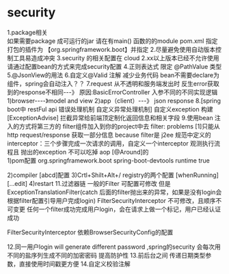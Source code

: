 # security
1.package相关  
  如果需要package 成可运行的jar 请在有main() 函数的的module pom.xml 指定 打包的插件为 【org.springframework.boot】并指定<finalName>
2.尽量避免使用自动版本控制工具易造成冲突
3.security 的相关配置在 cloud 2.xx以上版本已经不允许使用 请通过配置bean的方式来完成security配置
4.正则表达式 限定 @PathValue 类型
5.@JsonView的用法
6.自定义@Valid 注解 减少业务代码  bean不需要declare为 组件，spring会自动注入？？
7.request 从不透明和服务端发出时  反生error获取到的response不相同---》  原因:BasicErrorController 入参不同的不同实现逻辑
  1)browser----》model and view
  2)app（client）---》 json response 
8.[spring boot中 restFul api 错误处理机制 自定义异常处理机制] 自定义exception 构建[ExceptionAdvise] 拦截异常给前端顶定制化返回信息和相关字段
9.使用bean 注入的方式将第三方的 filter组件加入到你的project中去
  filter: problems [1]只能从http request/response 获取一部分信息  because filter是 j2ee 规范中定义的
  interceptor：三个步骤完成一次请求的调用，自定义一个interceptor 观测执行流程且 抛出的exception 不可以吃掉
  aop [@Around]的  
 1)pom配置
       <dependency>
                <groupId>org.springframework.boot</groupId>
                <artifactId>spring-boot-devtools</artifactId>
                <scope>runtime</scope>
                <optional>true</optional>
       </dependency>
       
 2)compiler [abcd]配置
 3)Crtl+Shilt+Alt+/  registry的两个配置 [whenRunning] [...edit]
 4)restart
11.过滤器链  一般的Filter 可配置可修改 但是 ExceptionTranslationFilter(catch 后面的filter抛出来的异常，如果是没有login会根据filter配置引导用户完成login) FilterSecurityInterceptor  不可修改，且顺序不可变更
任何一个filter成功完成用户login，会在请求上做一个标记，用户已经认证成功

FilterSecurityInterceptor 依赖BrowserSecurityConfig的配置

12.同一用户login will generate different password ,spring的security 会每次用不同的盐序列生成不同的加密密码 提高防护性
13.前后台之间 传递日期类型参数，直接使用时间戳更方便
14.自定义校验注解
 
      
       
  



  
  
  